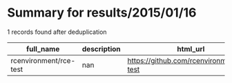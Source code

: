 
# Summary for results/2015/01/16
    
1 records found after deduplication

| full_name | description | html_url | matched_list | matched_count | pushed_at | size | stargazers_count | language | forks_count |
|------------------------|---------------|-------------------------------------------|----------------|-----------------|---------------------------|--------|--------------------|------------|---------------|
| rcenvironment/rce-test | nan | https://github.com/rcenvironment/rce-test | ['rce'] | 1 | 2015-01-16 11:02:27+00:00 | 56499 | 1 | Java | 2 |
